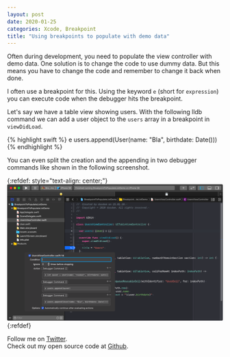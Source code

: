 ```yaml
---
layout: post
date: 2020-01-25
categories: Xcode, Breakpoint
title: "Using breakpoints to populate with demo data"
---
```


Often during development, you need to populate the view controller with demo data.
One solution is to change the code to use dummy data.
But this means you have to change the code and remember to change it back when done.

I often use a breakpoint for this.
Using the keyword `e` (short for `expression`) you can execute code when the debugger hits the breakpoint.

Let's say we have a table view showing users.
With the following lldb command we can add a user object to the `users` array in a breakpoint in `viewDidLoad`.

{% highlight swift %}
e users.append(User(name: "Bla", birthdate: Date()))
{% endhighlight %}

You can even split the creation and the appending in two debugger commands like shown in the following screenshot.

{:refdef: style="text-align: center;"}
![](../assets/2020-01-25/breakpoint_to_populate.png)
{:refdef}

Follow me on [Twitter](https://twitter.com/dasdom).   
Check out my open source code at [Github](https://github.com/dasdom).
